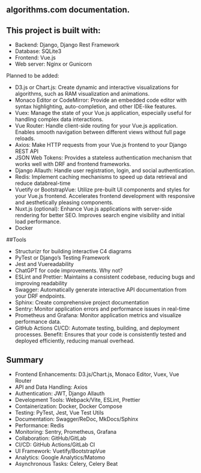 ## algorithms.com documentation.


## This project is built with:

- Backend: Django, Django Rest Framework
- Database: SQLite3
- Frontend: Vue.js
- Web server: Nginx or Gunicorn

Planned to be added:

- D3.js or Chart.js: Create dynamic and interactive visualizations for algorithms, such as RAM visualization and animations.
- Monaco Editor or CodeMirror: Provide an embedded code editor with syntax highlighting, auto-completion, and other IDE-like features.
- Vuex: Manage the state of your Vue.js application, especially useful for handling complex data interactions.
- Vue Router: Handle client-side routing for your Vue.js application. Enables smooth navigation between different views without full page reloads.
- Axios: Make HTTP requests from your Vue.js frontend to your Django REST API
- JSON Web Tokens: Provides a stateless authentication mechanism that works well with DRF and frontend frameworks.
- Django Allauth: Handle user registration, login, and social authentication.
- Redis: Implement caching mechanisms to speed up data retrieval and reduce databreal-time
- Vuetify or BootstrapVue: Utilize pre-built UI components and styles for your Vue.js frontend. Accelerates frontend development with responsive and aesthetically pleasing components.
- Nuxt.js (optional): Enhance Vue.js applications with server-side rendering for better SEO. Improves search engine visibility and initial load performance.
- Docker


##Tools
- Structurizr for building interactive C4 diagrams
- PyTest or Django’s Testing Framework
- Jest and Vuereadability
- ChatGPT for code improvements. Why not?
- ESLint and Prettier: Maintains a consistent codebase, reducing bugs and improving readability
- Swagger: Automatically generate interactive API documentation from your DRF endpoints.
- Sphinx: Create comprehensive project documentation
- Sentry: Monitor application errors and performance issues in real-time
- Prometheus and Grafana: Monitor application metrics and visualize performance data.
- GitHub Actions CI/CD: Automate testing, building, and deployment processes.
Benefit: Ensures that your code is consistently tested and deployed efficiently, reducing manual overhead.


## Summary

- Frontend Enhancements: D3.js/Chart.js, Monaco Editor, Vuex, Vue Router
- API and Data Handling: Axios
- Authentication: JWT, Django Allauth
- Development Tools: Webpack/Vite, ESLint, Prettier
- Containerization: Docker, Docker Compose
- Testing: PyTest, Jest, Vue Test Utils
- Documentation: Swagger/ReDoc, MkDocs/Sphinx
- Performance: Redis
- Monitoring: Sentry, Prometheus, Grafana
- Collaboration: GitHub/GitLab
- CI/CD: GitHub Actions/GitLab CI
- UI Framework: Vuetify/BootstrapVue
- Analytics: Google Analytics/Matomo
- Asynchronous Tasks: Celery, Celery Beat
